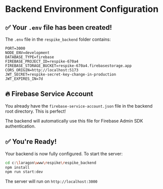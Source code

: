 # Backend Environment Configuration

## ✅ Your `.env` file has been created!

The `.env` file in the `respike_backend` folder contains:

```env
PORT=3000
NODE_ENV=development
DATABASE_TYPE=firebase
FIREBASE_PROJECT_ID=respike-670a4
FIREBASE_STORAGE_BUCKET=respike-670a4.firebasestorage.app
CORS_ORIGIN=http://localhost:5173
JWT_SECRET=respike-secret-key-change-in-production
JWT_EXPIRES_IN=7d
```

## 🔥 Firebase Service Account

You already have the `firebase-service-account.json` file in the backend root directory. This is perfect!

The backend will automatically use this file for Firebase Admin SDK authentication.

## ✅ You're Ready!

Your backend is now fully configured. To start the server:

```bash
cd c:\laragon\www\respike\respike_backend
npm install
npm run start:dev
```

The server will run on `http://localhost:3000`

